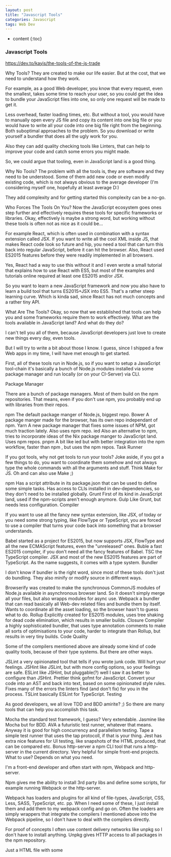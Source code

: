 ```yaml
---
layout: post
title: "Javascript Tools"
categories: Javascript
tags: Web Dev
---
```


* content
{:toc}

### Javascript Tools

https://dev.to/kayis/the-tools-of-the-js-trade




Why Tools?
They are created to make our life easier. But at the cost, that we need to understand how they work.

For example, as a good Web developer, you know that every request, even the smallest, takes some time to reach your user, so you could get the idea to bundle your JavaScript files into one, so only one request will be made to get it.

Less overhead, faster loading times, etc. But without a tool, you would have to manually open every JS file and copy its content into one big file or you would have to write all your code into one big file right from the beginning. Both suboptimal approaches to the problem. So you download or write yourself a bundler that does all the ugly work for you.

Also they can add quality checking tools like Linters, that can help to improve your code and catch some errors you might made.

So, we could argue that tooling, even in JavaScript land is a good thing.

Why No Tools?
The problem with all the tools is, they are software and they need to be understood. Some of them add new code or even modify existing code, which is not always obvious to the average developer (I'm considering myself one, hopefully at least average D:)

They add complexity and for getting started this complexity can be a no-go.

Who Forces The Tools On You?
Now the JavaScript ecosystem goes ones step further and effectively requires these tools for specific frameworks or libraries. Okay, effectively is maybe a strong word, but working without these tools is often not as nice as it could be...

For example React, which is often used in combination with a syntax extension called JSX. If you want to write all the cool XML inside JS, that makes React code look so future and hip, you need a tool that can turn this back into regular JavaScript, before it can hit the browser. Also, React used ES2015 features before they were readily implemented in all browsers.

Yes, React had a way to use this without it and I even wrote a small tutorial that explains how to use React with ES5, but most of the examples and tutorials online required at least one ES2015 and/or JSX.

So you want to learn a new JavaScript framework and now you also have to learn a build tool that turns ES2015+JSX into ES5. That's a rather steep learning curve. Which is kinda sad, since React has not much concepts and a rather tiny API.

What Are The Tools?
Okay, so now that we established that tools can help you and some frameworks require them to work effectively. What are the tools available in JavaScript land? And what do they do?

I can't tell you all of them, because JavaScript developers just love to create new things every day, even tools.

But I will try to write a bit about those I know. I guess, since I shipped a few Web apps in my time, I will have met enough to get started.

First, all of these tools run in Node.js, so if you want to setup a JavaScript tool-chain it's basically a bunch of Node.js modules installed via some package manager and run locally (or on your CI-Server) via CLI.

Package Manager

There are a bunch of package managers. Most of them build on the npm repositories. That means, even if you don't use npm, you probably end up with libraries from their repos.

npm The default package manger of Node.js, biggest repo.
Bower A package manger made for the browser, has its own repo independant of npm.
Yarn A new package manager that fixes some issues of NPM, got much traction lately. Also uses npm repo.
ied Also an alternative to npm, tries to incorporate ideas of the Nix package manger to JavaScript land. Uses npm repos.
pnpm A bit like ied but with better integration into the npm workflow, faster than npm , but uses the npm repos.
Task Runner

If you got tools, why not get tools to run your tools? Joke aside, if you got a few things to do, you want to coordinate them somehow and not always type the whole commands with all the arguments and stuff. Think Make for JS. Oh and can also use Make ;)

npm Has a script attribute in its package.json that can be used to define some simple tasks. Has access to CLIs installed in dev-dependencies, so they don't need to be installed globally.
Grunt First of its kind in JavaScript land, used if the npm-scripts aren't enough anymore.
Gulp Like Grunt, but needs less configuration.
Compiler

If you want to use all the fancy new syntax extension, like JSX, of today or you need some strong typing, like FlowType or TypeScript, you are forced to use a compiler that turns your code back into something that a browser understands.

Babel started as a project for ES2015, but now supports JSX, FlowType and all the new ECMAScript features, even the "unreleased" ones.
Buble a fast ES2015 compiler, if you don't need all the fancy features of Babel.
TSC the TypeScript compiler. JSX and most of the new ES2015 features are part of TypeScript. As the name suggests, it comes with a type system.
Bundler

I don't know if bundler is the right word, since most of these tools don't just do bundling. They also minify or modify source in different ways.

Browserify was created to make the synchronous CommonJS modules of Node.js available in asynchronous browser land. So it doesn't simply merge all your files, but also wrapps modules for async use.
Webpack a bundler that can read basically all Web-dev related files and bundle them by itself. Wants to coordinate all the asset loading, so the browser hasn't to guess what to do.
Rollup Explicitly created for ES2015 modules, uses tree shaking for dead code elimination, which results in smaller builds.
Closure Compiler a highly sophisticated bundler, that uses type annotation comments to make all sorts of optimisations to your code, harder to integrate than Rollup, but results in very tiny builds.
Code Quality

Some of the compilers mentioned above are already some kind of code quality tools, because of their type systems. But there are other ways.

JSLint a very opinionated tool that tells if you wrote junk code. Will hurt your feelings.
JSHint like JSLint, but with more config options, so your feelings are safe.
ESLint like JSHint, but pluggable(?) well I saw it as better to configure than JSHint.
Prettier think gofmt for JavaScript. Convert your code into an AST and back into text, based on some opinionated style rules. Fixes many of the errors the linters find (and don't fix) for you in the process.
TSLint basically ESLint for TypeScript.
Testing

As good developers, we all love TDD and BDD amirite? ;) So there are many tools that can help you accomplish this task.

Mocha the standard test framework, I guess? Very extendable.
Jasmine like Mocha but for BDD.
AVA a futuristic test runner, whatever that means. Anyway it is good for high concurrency and parallelism testing.
Tape a simple test runner that uses the tap protocoll, if that is your thing.
Jest has extra nice features for UI testing, like snapshots of the HTML produced, that can be compared etc.
Bonus
http-server a npm CLI tool that runs a http-server in the current directory. Very helpful for simple front-end projects.
What to use?
Depends on what you need.

I'm a front-end developer and often start with npm, Webpack and http-server.

Npm gives me the ability to install 3rd party libs and define some scripts, for example running Webpack or the http-server.

Webpack has loaders and plugins for all kind of file-types, JavaScript, CSS, Less, SASS, TypeScript, etc. pp. When I need some of these, I just install them and add them to my webpack config and go on. Often the loaders are simply wrappers that integrate the compilers I mentioned above into the Webpack pipeline, so I don't have to deal with the compilers directly.

For proof of concepts I often use content delivery networks like unpkg so I don't have to install anything. Unpkg gives HTTP access to all packages in the npm repository.

Just a HTML file with some <script> tags to get started.

Conclusion
Well, it would be nice if there were more tutorials that did step back and try to explain how things work on a basic level, before they abstract it away behind some sophisticated tool.

But if you want to build fast and reliable Web applications, you need some of these tools or write them yourself.